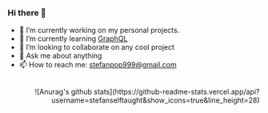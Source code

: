 <!---
<div align="center">
  <img width="440" height="380" src="https://github.com/stefanselftaught/stefanselftaught/blob/master/brah.jpg" alt="profile image" />
</div>
-->

### Hi there 👋
- 🔭 I’m currently working on my personal projects.
- 🌱 I’m currently learning <a href="https://graphql.org/" target="_blank">GraphQL</a>
- 👯 I’m looking to collaborate on any cool project
- 💬 Ask me about anything
- 📫 How to reach me: <stefanpop999@gmail.com>

<br />

<div align="right">
![Anurag's github stats](https://github-readme-stats.vercel.app/api?username=stefanselftaught&show_icons=true&line_height=28)
  </div>

